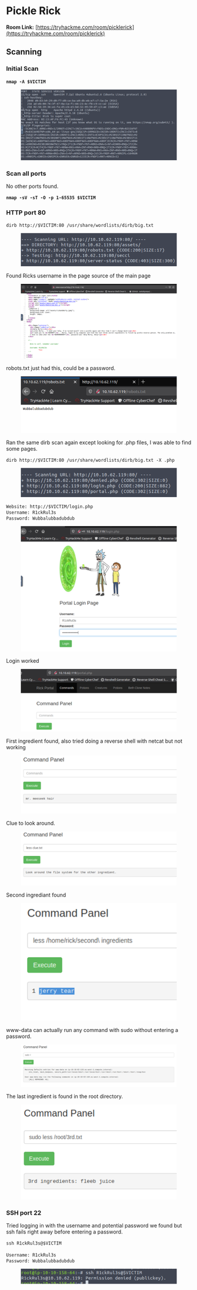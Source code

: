# Pickle Rick

**Room Link:** [https://tryhackme.com/room/picklerick](https://tryhackme.com/room/picklerick)



## Scanning

### Initial Scan

<pre><code><strong>nmap -A $VICTIM
</strong></code></pre>

<figure><img src="../../.gitbook/assets/image (26) (3).png" alt=""><figcaption></figcaption></figure>

### Scan all ports

No other ports found.

<pre><code><strong>nmap -sV -sT -O -p 1-65535 $VICTIM
</strong></code></pre>



### HTTP port 80

```
dirb http://$VICTIM:80 /usr/share/wordlists/dirb/big.txt
```

<figure><img src="../../.gitbook/assets/image (24) (5).png" alt=""><figcaption></figcaption></figure>

Found Ricks username in the page source of the main page

<figure><img src="../../.gitbook/assets/image (2) (2) (4).png" alt=""><figcaption></figcaption></figure>

robots.txt just had this, could be a password.

<figure><img src="../../.gitbook/assets/image (18) (2).png" alt=""><figcaption></figcaption></figure>

Ran the same dirb scan again except looking for .php files, I was able to find some pages.

```
dirb http://$VICTIM:80 /usr/share/wordlists/dirb/big.txt -X .php
```

<figure><img src="../../.gitbook/assets/image (4) (2) (3).png" alt=""><figcaption></figcaption></figure>

```
Website: http://$VICTIM/login.php
Username: R1ckRul3s
Password: Wubbalubbadubdub
```

<figure><img src="../../.gitbook/assets/image (22) (5) (1).png" alt=""><figcaption></figcaption></figure>

Login worked

<figure><img src="../../.gitbook/assets/image (6) (5).png" alt=""><figcaption></figcaption></figure>

First ingredient found, also tried doing a reverse shell with netcat but not working

<figure><img src="../../.gitbook/assets/image (6) (2) (2).png" alt=""><figcaption></figcaption></figure>

Clue to look around.

<figure><img src="../../.gitbook/assets/image (23) (1) (3) (1).png" alt=""><figcaption></figcaption></figure>

Second ingrediant found

<figure><img src="../../.gitbook/assets/image (21) (3).png" alt=""><figcaption></figcaption></figure>

www-data can actually run any command with sudo without entering a password.&#x20;

<figure><img src="../../.gitbook/assets/image (1) (6) (3) (1).png" alt=""><figcaption></figcaption></figure>

The last ingredient is found in the root directory.

<figure><img src="../../.gitbook/assets/image (15) (3).png" alt=""><figcaption></figcaption></figure>

### SSH port 22

Tried logging in with the username and potential password we found but ssh fails right away before entering a password.

```
ssh R1ckRul3s@$VICTIM

Username: R1ckRul3s
Password: Wubbalubbadubdub
```

<figure><img src="../../.gitbook/assets/image (25) (3).png" alt=""><figcaption></figcaption></figure>
